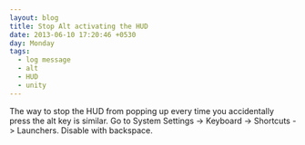 ```yaml
---
layout: blog
title: Stop Alt activating the HUD
date: 2013-06-10 17:20:46 +0530
day: Monday
tags:
  - log message
  - alt
  - HUD
  - unity
---
```


The way to stop the HUD from popping up every time you accidentally press the alt key is similar. Go to System Settings -> Keyboard -> Shortcuts -> Launchers. Disable with backspace.
